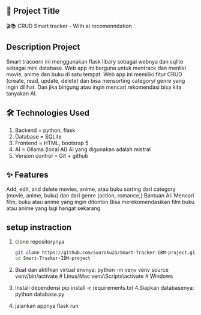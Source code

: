 ## 📌 Project Title 
🎬📚 CRUD Smart tracker - With ai recomenndation

## Description Project
Smart tracoern ini menggunakan flask libary sebagai webnya dan sqlite sebagai mini database.
Web app ini berguna untuk mentrack dan menlist movie, anime dan buku di satu tempat.
Web app ini memiliki fitur CRUD (create, read, update, delete) dan bisa mensorting category/ genre yang ingin dilihat.
Dan jika bingung atau ingin mencari rekomendasi bisa kita tanyakan AI.

## 🛠️ Technologies Used
1. Backend = python, flask
2. Database = SQLite
3. Frontend = HTML, bootsrap 5
5. AI = Ollama (local AI) Ai yang digunakan adalah mistral
6. Version control =  Git + github

## ✨ Features
Add, edit, and delete movies, anime, atau buku
sorting dari category (movie, anime, buku) dan dari genre (action, romance,)
Bantuan AI:
Mencari film, buku atau anime yang ingin ditonton
Bisa merekomendasikan film buku atau anime yang lagi hangat sekarang

## setup instraction
1. clone repositorynya
   ```bash
   git clone https://github.com/Sunraku23/Smart-Tracker-IBM-project.git
   cd Smart-Tracker-IBM-project

2. Buat dan aktifkan virtual envnya:
python -m venv venv
source venv/bin/activate     # Linux/Mac
venv\Scripts\activate        # Windows

3. Install dependensi
   pip install -r requirements.txt
4.Siapkan databasenya:
python database.py

5. jalankan appnya
     flask run
   

